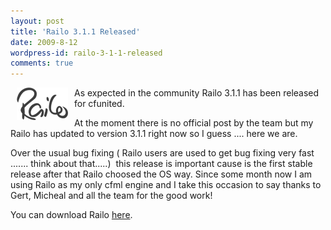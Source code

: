 ```yaml
---
layout: post
title: 'Railo 3.1.1 Released'
date: 2009-8-12
wordpress-id: railo-3-1-1-released
comments: true
---
```

<p><img style="border: 0pt none; margin-left: 10px; margin-right: 10px; float: left;" src="/images/posts/railo.gif" alt="" width="82" height="52" /> As expected in the community Railo 3.1.1 has been released for cfunited. </p>
<!--more-->
<p>At the moment there is no official post by the team but my Railo has updated to version 3.1.1 right now so I guess .... here we are.</p>
<p>Over the usual bug fixing ( Railo users are used to get bug fixing very fast ....... think about that.....)  this release is important cause is the first stable release after that Railo choosed the OS way. Since some month now I am using Railo as my only cfml engine and I take this occasion to say thanks to Gert, Micheal and all the team for the good work! </p>
<p>You can download Railo <a href="http://www.getrailo.org/index.cfm/download/" target="_blank">here</a>.</p>
